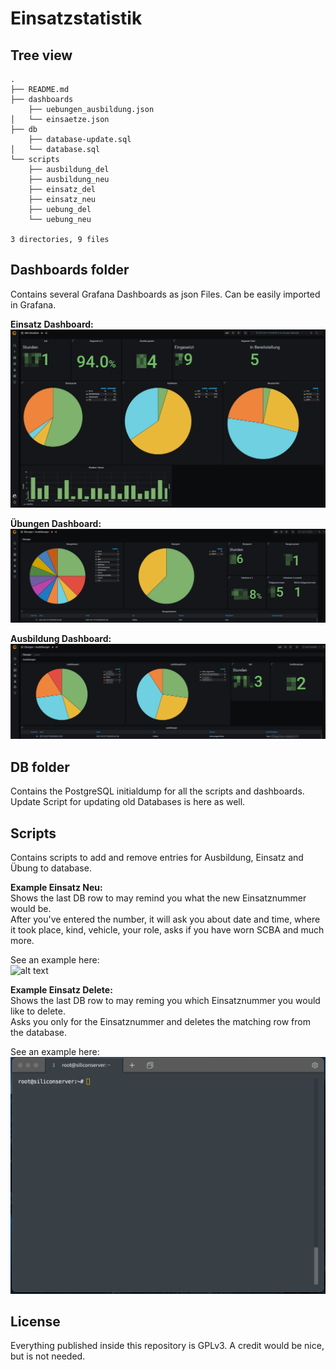 # Einsatzstatistik

## Tree view
```
.
├── README.md
├── dashboards
    ├── uebungen_ausbildung.json
│   └── einsaetze.json
├── db
    ├── database-update.sql
│   └── database.sql
└── scripts
    ├── ausbildung_del
    ├── ausbildung_neu
    ├── einsatz_del
    ├── einsatz_neu
    ├── uebung_del
    └── uebung_neu

3 directories, 9 files
```

## Dashboards folder
Contains several Grafana Dashboards as json Files. Can be easily imported in Grafana.

**Einsatz Dashboard:**
![alt text](screenshots/alle-einsaetze.png)

**Übungen Dashboard:**
![alt text](screenshots/uebungen.png)

**Ausbildung Dashboard:**
![alt text](screenshots/ausbildungen.png)

## DB folder
Contains the PostgreSQL initialdump for all the scripts and dashboards.
Update Script for updating old Databases is here as well.

## Scripts
Contains scripts to add and remove entries for Ausbildung, Einsatz and Übung to database.

**Example Einsatz Neu:**  
Shows the last DB row to may remind you what the new Einsatznummer would be.  
After you've entered the number, it will ask you about date and time, where it took place, kind, vehicle, your role, asks if you have worn SCBA and much more.  
  
See an example here:  
![alt text](screenshots/einsatz_neu.gif)

**Example Einsatz Delete:**  
Shows the last DB row to may reming you which Einsatznummer you would like to delete.  
Asks you only for the Einsatznummer and deletes the matching row from the database. 
  
See an example here:  
![alt text](screenshots/einsatz_del.gif)

## License
Everything published inside this repository is GPLv3. A credit would be nice, but is not needed.
